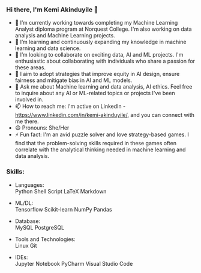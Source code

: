 ### Hi there, I'm Kemi Akinduyile 👋
- 🔭 I’m currently working towards completing my Machine Learning Analyst diploma program at Norquest College. I'm also working on data analysis and Machine Learning projects.
- 🌱 I’m learning and continuously expanding my knowledge in machine learning and data science.
- 👯 I’m looking to collaborate on exciting data, AI and ML projects. I'm enthusiastic about collaborating with individuals who share a passion for these areas.
- 🤔 I aim to adopt strategies that improve equity in AI design, ensure fairness and mitigate bias in AI and ML models.
- 💬 Ask me about Machine learning and data analysis, AI ethics. Feel free to inquire about any AI or ML-related topics or projects I've been involved in.
- 📫 How to reach me: I'm  active on LinkedIn - https://www.linkedin.com/in/kemi-akinduyile/, and you can connect with me there.
- 😄 Pronouns: She/Her
- ⚡ Fun fact: I'm an avid puzzle solver and love strategy-based games. I find that the problem-solving skills required in these games often correlate with the analytical thinking needed in machine learning and data analysis.

### Skills:
- Languages:     
     Python
     Shell Script
     LaTeX
     Markdown

- ML/DL:     
     Tensorflow
     Scikit-learn
     NumPy
     Pandas

- Database:     
     MySQL
     PostgreSQL 

- Tools and Technologies:     
     Linux
     Git 

- IDEs:     
     Jupyter Notebook
     PyCharm
     Visual Studio Code
<!--
**FadekemiAkinduyile/FadekemiAkinduyile** is a ✨ _special_ ✨ repository because its `README.md` (this file) appears on your GitHub profile.

Here are some ideas to get you started:

- 🔭 I’m currently working on ...
- 🌱 I’m currently learning ...
- 👯 I’m looking to collaborate on ...
- 🤔 I’m looking for help with ...
- 💬 Ask me about ...
- 📫 How to reach me: ...
- 😄 Pronouns: ...
- ⚡ Fun fact: ...
-->

